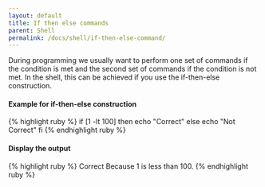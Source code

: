 ```yaml
---
layout: default
title: If then else commands
parent: Shell
permalink: /docs/shell/if-then-else-command/
---
```


During programming we usually want to perform one set of commands if the condition is met and the second set of commands if the condition is not met.
In the shell, this can be achieved if you use the if-then-else construction.

#### Example for if-then-else construction

{% highlight ruby %}
if [1 -lt 100]
  then
    echo "Correct"
  else
    echo "Not Correct"
fi
{% endhighlight ruby %}

#### Display the output

{% highlight ruby %}
Correct
Because 1 is less than 100.
{% endhighlight ruby %}
